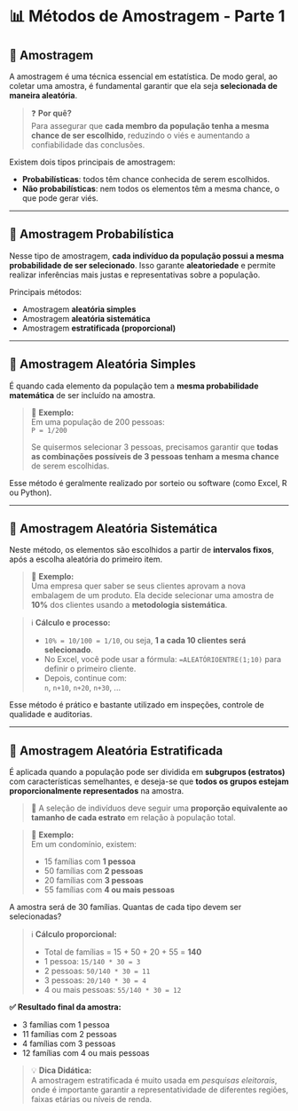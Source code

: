 # 📊 Métodos de Amostragem - Parte 1

## 🎯 Amostragem

A amostragem é uma técnica essencial em estatística. De modo geral, ao coletar uma amostra, é fundamental garantir que ela seja **selecionada de maneira aleatória**.

> ❓ **Por quê?**  
> Para assegurar que **cada membro da população tenha a mesma chance de ser escolhido**, reduzindo o viés e aumentando a confiabilidade das conclusões.

Existem dois tipos principais de amostragem:

- **Probabilísticas**: todos têm chance conhecida de serem escolhidos.
- **Não probabilísticas**: nem todos os elementos têm a mesma chance, o que pode gerar viés.

---

## 🔄 Amostragem Probabilística

Nesse tipo de amostragem, **cada indivíduo da população possui a mesma probabilidade de ser selecionado**. Isso garante **aleatoriedade** e permite realizar inferências mais justas e representativas sobre a população.

Principais métodos:

- Amostragem **aleatória simples**
- Amostragem **aleatória sistemática**
- Amostragem **estratificada (proporcional)**

---

## 📌 Amostragem Aleatória Simples

É quando cada elemento da população tem a **mesma probabilidade matemática** de ser incluído na amostra.

> 📐 **Exemplo:**  
> Em uma população de 200 pessoas:  
> `P = 1/200`
>
> Se quisermos selecionar 3 pessoas, precisamos garantir que **todas as combinações possíveis de 3 pessoas tenham a mesma chance** de serem escolhidas.

Esse método é geralmente realizado por sorteio ou software (como Excel, R ou Python).

---

## 🧭 Amostragem Aleatória Sistemática

Neste método, os elementos são escolhidos a partir de **intervalos fixos**, após a escolha aleatória do primeiro item.

> 🏢 **Exemplo:**  
> Uma empresa quer saber se seus clientes aprovam a nova embalagem de um produto. Ela decide selecionar uma amostra de **10%** dos clientes usando a **metodologia sistemática**.

> ℹ️ **Cálculo e processo:**
>
> - `10% = 10/100 = 1/10`, ou seja, **1 a cada 10 clientes será selecionado**.
> - No Excel, você pode usar a fórmula: `=ALEATÓRIOENTRE(1;10)` para definir o primeiro cliente.
> - Depois, continue com:  
>   `n`, `n+10`, `n+20`, `n+30`, ...

Esse método é prático e bastante utilizado em inspeções, controle de qualidade e auditorias.

---

## 🧩 Amostragem Aleatória Estratificada

É aplicada quando a população pode ser dividida em **subgrupos (estratos)** com características semelhantes, e deseja-se que **todos os grupos estejam proporcionalmente representados** na amostra.

> 🧮 A seleção de indivíduos deve seguir uma **proporção equivalente ao tamanho de cada estrato** em relação à população total.

> 📐 **Exemplo:**  
> Em um condomínio, existem:
>
> - 15 famílias com **1 pessoa**
> - 50 famílias com **2 pessoas**
> - 20 famílias com **3 pessoas**
> - 55 famílias com **4 ou mais pessoas**

A amostra será de 30 famílias. Quantas de cada tipo devem ser selecionadas?

> ℹ️ **Cálculo proporcional:**
>
> - Total de famílias = 15 + 50 + 20 + 55 = **140**
> - 1 pessoa: `15/140 * 30 = 3`
> - 2 pessoas: `50/140 * 30 = 11`
> - 3 pessoas: `20/140 * 30 = 4`
> - 4 ou mais pessoas: `55/140 * 30 = 12`

**✅ Resultado final da amostra:**

- 3 famílias com 1 pessoa
- 11 famílias com 2 pessoas
- 4 famílias com 3 pessoas
- 12 famílias com 4 ou mais pessoas

> 💡 **Dica Didática:**  
> A amostragem estratificada é muito usada em _pesquisas eleitorais_, onde é importante garantir a representatividade de diferentes regiões, faixas etárias ou níveis de renda.
